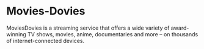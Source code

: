 # Movies-Dovies
MoviesDovies is a streaming service that offers a wide variety of award-winning TV shows, movies, anime, documentaries and more – on thousands of internet-connected devices.
